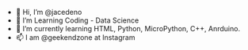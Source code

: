 - 👋 Hi, I’m @jacedeno
- 👀 I’m Learning Coding - Data Science
- 🌱 I’m currently learning HTML, Python, MicroPython, C++, Anrduino.
- 📫 I am @geekendzone at Instagram

<!---
jacedeno/jacedeno is a ✨ special ✨ repository because its `README.md` (this file) appears on your GitHub profile.
You can click the Preview link to take a look at your changes.
--->
